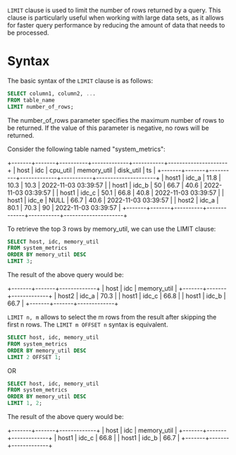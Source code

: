 `LIMIT` clause is used to limit the number of rows returned by a query. This clause is particularly
useful when working with large data sets, as it allows for faster query performance by reducing the
amount of data that needs to be processed.

# Syntax

The basic syntax of the `LIMIT` clause is as follows:

```sql
SELECT column1, column2, ...
FROM table_name
LIMIT number_of_rows;
```

The number_of_rows parameter specifies the maximum number of rows to be returned. If the value of this parameter is
negative, no rows will be returned.

Consider the following table named "system_metrics":

+-------+-------+----------+-------------+-----------+---------------------+
| host  | idc   | cpu_util | memory_util | disk_util | ts                  |
+-------+-------+----------+-------------+-----------+---------------------+
| host1 | idc_a |     11.8 |        10.3 |      10.3 | 2022-11-03 03:39:57 |
| host1 | idc_b |       50 |        66.7 |      40.6 | 2022-11-03 03:39:57 |
| host1 | idc_c |     50.1 |        66.8 |      40.8 | 2022-11-03 03:39:57 |
| host1 | idc_e |     NULL |        66.7 |      40.6 | 2022-11-03 03:39:57 |
| host2 | idc_a |     80.1 |        70.3 |        90 | 2022-11-03 03:39:57 |
+-------+-------+----------+-------------+-----------+---------------------+

To retrieve the top 3 rows by memory_util, we can use the LIMIT clause:

```sql
SELECT host, idc, memory_util
FROM system_metrics
ORDER BY memory_util DESC
LIMIT 3;
```

The result of the above query would be:

+-------+-------+-------------+
| host  | idc   | memory_util |
+-------+-------+-------------+
| host2 | idc_a |        70.3 |
| host1 | idc_c |        66.8 |
| host1 | idc_b |        66.7 |
+-------+-------+-------------+

`LIMIT n, m` allows to select the m rows from the result after skipping the first n rows. The `LIMIT m OFFSET n` syntax
is equivalent.

```sql
SELECT host, idc, memory_util
FROM system_metrics
ORDER BY memory_util DESC
LIMIT 2 OFFSET 1;
```

OR

```sql
SELECT host, idc, memory_util
FROM system_metrics
ORDER BY memory_util DESC
LIMIT 1, 2;
```

The result of the above query would be:

+-------+-------+-------------+
| host  | idc   | memory_util |
+-------+-------+-------------+
| host1 | idc_c |        66.8 |
| host1 | idc_b |        66.7 |
+-------+-------+-------------+
